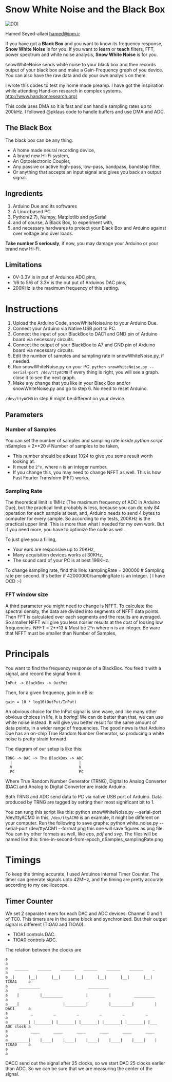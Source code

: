 
Snow White Noise and the Black Box
==================================
[![DOI](https://zenodo.org/badge/21629/hamed/snowWhiteNoise.svg)](https://zenodo.org/badge/latestdoi/21629/hamed/snowWhiteNoise)

Hamed Seyed-allaei <hamed@ipm.ir>

If you have got a __Black Box__ and you want to know its frequency response, 
__Snow White Noise__ is for you. 
If you want to __learn__ or __teach__ filters, FFT, power spectrum and white noise analysis, 
__Snow White Noise__ is for you.

snowWhiteNoise sends white noise to your black box and then records output
of your black box and make a Gain-Frequency graph of you device. 
You can also have the raw data and do your own analysis on them.

I wrote this codes to test my home made preamp. I have got the inspiration while attending 
Hand-on research in complex systems.
<http://www.handsonresearch.org/>

This code uses DMA so it is fast and can handle sampling rates up to 200kHz.
I followed @pklaus code to handle buffers and use DMA and ADC.

The Black Box
-------------

The black box can be any thing:

* A home made neural recording device,
* A brand new Hi-Fi system,
* An Optoelectronic Coupler, 
* Any passive or active high-pass, low-pass, bandpass, bandstop filter,
* Or anything that accepts an input signal and gives you back an output signal.


Ingredients
-----------

1.  Arduino Due and its softwares
2.  A Linux based PC 
3.  Python(2.7), Numpy, Matplotlib and pySerial
4.  and of course, A Black Box, to experiment with, 
5.  and necessary hardwares to protect your Black Box and Arduino against over voltage and over loads.

__Take number 5 seriously__, if now, you may damage your Arduino or your brand new Hi-Fi.


Limitations
-----------

* 0V-3.3V is in put of Arduinos ADC pins,
* 1/6 to 5/6 of 3.3V is the out put of Arduinos DAC pins,
* 200KHz is the maximum frequency of this setting.


Instructions
============

1. Upload the Arduino Code, snowWhiteNoise.ino to your Arduino Due.
2. Connect your Arduino via Native USB port to PC.
3. Connect the input of your BlackBox to DAC1 and GND pin of Arduino board via necessary circuits.
4. Connect the output of your BlackBox to A7 and GND pin of Arduino board via necessary circuits.
5. Edit the number of samples and sampling rate in snowWhiteNoise.py, if needed.
6. Run snowWhiteNoise.py on your PC.
`python snowWhiteNoise.py --serial-port /dev/ttyACM0`
If every thing is right, you will see a graph. close it to see the next graph.
7. Make any change that you like in your Black Box and/or snowWhiteNoise.py and go to step 6. No need to reset Arduino.

`/dev/ttyACM0` in step 6 might be different on your device.


Parameters
----------

### Number of Samples
You can set the number of samples and sampling rate *inside python script*
	nSamples = 2**20    # Number of samples to be taken,
- This number should be atleast 1024 to give you some result worth looking at.
- It must be `2^n`, where `n` is an integer number. 
- If you change this, you may need to change NFFT as well.
This is how Fast Fourier Transform (FFT) works.


### Sampling Rate

The theoretical limit is 1MHz (The maximum frequency of ADC in Arduino Due), 
but the practical limit probably is less, because you can do only 84 operation 
for each sample at best, and, Arduino needs to send 4 bytes to computer 
for every sample. So according to my tests, 200KHz is the practical upper limit.
This is more than what I needed for my own work. But if you need more, you have to 
optimize the code as well. 

To just give you a filling, 

* Your ears are responsive up to 20KHz,
* Many acquisition devices works at 30KHz,
* The sound card of your PC is at best 196KHz.

To change sampling rate, find this line:
	samplingRate = 200000   # Sampling rate per second.
It's better if 42000000/samplingRate is an integer. ( I have OCD :-)

### FFT window size

A third parameter you might need to change is NFFT. To calculate the spectral 
density, the data are divided into segments of NFFT data points. Then FFT is 
calculated over each segments and the results are averaged. So smaller NFFT 
will give you less noisier results at the cost of loosing low frequencies. 
	NFFT = 2**13    # Must be 2^n where n is an integer.
Be ware that NFFT must be smaller than Number of Samples,


Principals
==========

You want to find the frequency response of a BlackBox. 
You feed it with a signal, and record the signal from it.

	InPut -> BlackBox -> OutPut

Then, for a given frequency, gain in dB is:

	gain = 10 * log10(OutPut/InPut)

An obvious choice for the InPut signal is sine wave, and like many other 
obvious choices in life, it is *boring*!
We can do better than that, we can use white noise instead. It will give you 
better result for the same amount of data points, in a wider range of frequencies. 
The good news is that Arduino Due has an on-chip True Random Number Generator, 
so producing a white noise is pretty strain forward.

The diagram of our setup is like this:

	TRNG -> DAC -> The BlackBox -> ADC
	  |                             |
	  V                             V
	  PC                            PC

Where True Random Number Generator (TRNG), Digital to Analog Converter (DAC) 
and Analog to Digital Converter are inside Arduino.

Both TRNG and ADC send data to PC via native USB port of Arduino. Data produced 
by TRNG are tagged by setting their most significant bit to 1.

You can rung this script like this:
	python snowWhiteNoise.py --serial-port /dev/ttyACM0
in this, `/dev/ttyACM0` is an example, it might be different on your computer. 
Run the following to save graphs: 
	python white_noise.py --serial-port /dev/ttyACM1 --format png
this one will save figures as png file. You can try other formats as well, 
like *eps*, *pdf* and *svg*. The files will be named like this:
	time-in-second-from-epoch_nSamples_samplingRate.png


Timings
=======

To keep the timing accurate, I used Arduinos internal Timer Counter. 
The timer can generate signals upto 42MHz, and the timing are pretty 
accurate according to my oscilloscope.

Timer Counter
-------------

We set 2 separate timers for each DAC and ADC devices: Channel 0 and 1 of TC0.
This timers are in the same block and synchronized. But their output signal is 
different (TIOA0 and TIOA0). 
* TIOA1 controls DAC.
* TIOA0 controls ADC.

The relation between the clocks are

	a                                                                              a
	a   ______    ______    ______    ______    ______    ______    _              a
	a__|      |__|      |__|      |__|      |__|      |__|      |__|     TIOA1     a
	a     _________                     _________                                  a
	a    |         |_________          |         |          _________              a
	a____|                   |_________|         |_________|         |   DAC1      a
	a          _         _         _         _         _         _                 a
	a_________| |_______| |_______| |_______| |_______| |_______| |___   ADC clock a
	a          ____      ____      ____      ____      ____      ____              a
	a_________|    |____|    |____|    |____|    |____|    |____|    |   TIOA0     a
	a                                                                              a


DACC send out the signal after 25 clocks, so we start DAC 25 clocks earlier than ADC.
So we can be sure that  we are  measuring the center of the signal.

